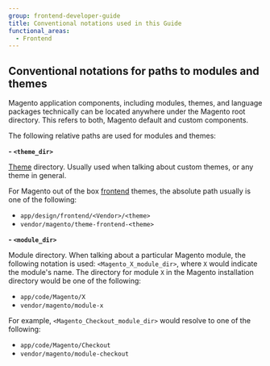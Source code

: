 ```yaml
---
group: frontend-developer-guide
title: Conventional notations used in this Guide
functional_areas:
  - Frontend
---
```


## Conventional notations for paths to modules and themes

Magento application components, including modules, themes, and language packages technically can be located anywhere under the Magento root directory. This refers to both, Magento default and custom components. 

The following relative paths are used for modules and themes:

**- `<theme_dir>`**

[Theme](https://glossary.magento.com/Theme) directory. Usually used when talking about custom themes, or any theme in general.

For Magento out of the box [frontend](https://glossary.magento.com/frontend) themes, the absolute path usually is one of the following:

 - `app/design/frontend/<Vendor>/<theme>`
 - `vendor/magento/theme-frontend-<theme>`

**- `<module_dir>`**

Module directory. When talking about a particular Magento module, the following notation is used: `<Magento_X_module_dir>`, where `X` would indicate the module's name. The directory for module `X` in the Magento installation directory would be one of the following:

- `app/code/Magento/X`
- `vendor/magento/module-x`

For example, `<Magento_Checkout_module_dir>` would resolve to one of the following:

- `app/code/Magento/Checkout`
- `vendor/magento/module-checkout`

